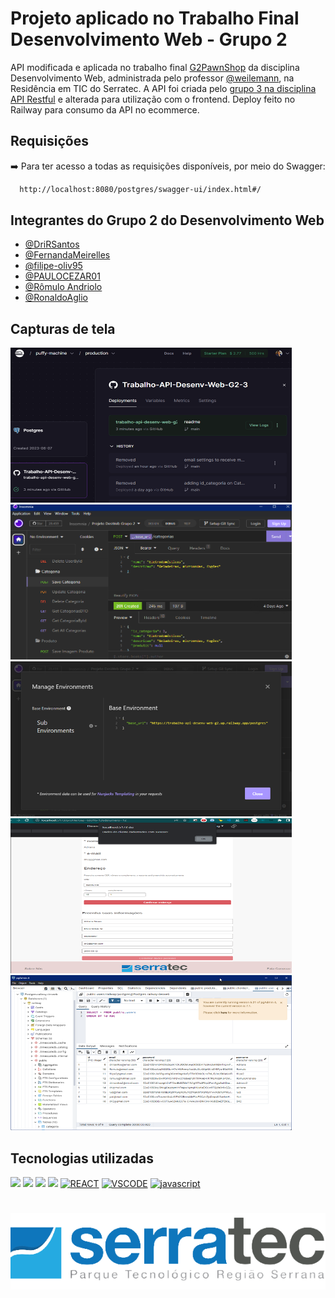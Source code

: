 # Projeto aplicado no Trabalho Final Desenvolvimento Web - Grupo 2

API modificada e aplicada no trabalho final [G2PawnShop](https://github.com/Artoda/Projeto-Final-React) da disciplina Desenvolvimento Web, administrada pelo professor [@weilemann](https://github.com/weilemann), na Residência em TIC do Serratec. A API foi criada pelo [grupo 3 na disciplina API Restful](https://github.com/Artoda/Trabalho-API) e alterada para utilização com o frontend.
Deploy feito no Railway para consumo da API no ecommerce.


## Requisições

➡️ Para ter acesso a todas as requisições disponíveis, por meio do Swagger:

```bash
  http://localhost:8080/postgres/swagger-ui/index.html#/
```

## Integrantes do Grupo 2 do Desenvolvimento Web
- [@DriRSantos](https://github.com/DriRSantos/)
- [@FernandaMeirelles](https://github.com/FernandaMeirelles)
- [@filipe-oliv95](https://github.com/filipe-oliv95)
- [@PAULOCEZAR01](https://github.com/PAULOCEZAR01)
- [@Rômulo Andriolo](https://github.com/Artoda)
- [@RonaldoAglio](https://github.com/RonaldoAglio)


## Capturas de tela

<img src="https://github.com/DriRSantos/Trabalho-API-Desenv-Web-G2-3/blob/main/Imagens/Deploy-railway-postgres.png?raw=true" width="450" height="248">
<img src="https://github.com/DriRSantos/Trabalho-API-Desenv-Web-G2-3/blob/main/Imagens/Requisicao-insomnia.png?raw=true" width="450" height="248">
<img src="https://github.com/DriRSantos/Trabalho-API-Desenv-Web-G2-3/blob/main/Imagens/Requisicao-insomnia-2.png?raw=true" width="450" height="248">
<img src="https://github.com/DriRSantos/Trabalho-API-Desenv-Web-G2-3/blob/main/Imagens/salvando-no-banco-por-requisicao-na-api.png?raw=true" width="450" height="248">
<img src="https://github.com/DriRSantos/Trabalho-API-Desenv-Web-G2-3/blob/main/Imagens/usuarios-cadastrados-no-banco-post-api-com-token.png?raw=true" width="450" height="248">


## Tecnologias utilizadas

![](https://img.shields.io/badge/Spring-6DB33F?style=for-the-badge&logo=spring&logoColor=white)
![](https://img.shields.io/badge/PostgreSQL-316192?style=for-the-badge&logo=postgresql&logoColor=white)
![](https://img.shields.io/badge/Insomnia-5849be?style=for-the-badge&logo=Insomnia&logoColor=white)
![](https://img.shields.io/badge/Swagger-85EA2D?style=for-the-badge&logo=Swagger&logoColor=white)
[![REACT](https://img.shields.io/badge/React-20232A?style=for-the-badge&logo=react&logoColor=61DAFB)]()
[![VSCODE](https://img.shields.io/badge/Made%20with-VSCode-orange)]()
[![javascript](https://img.shields.io/badge/JavaScript-F7DF1E?style=for-the-badge&logo=javascript&logoColor=black)]()

#

![Logo](https://github.com/DriRSantos/Trabalho-API-Desenv-Web-G2-3/blob/main/Imagens/serratecLogo.png?raw=true)